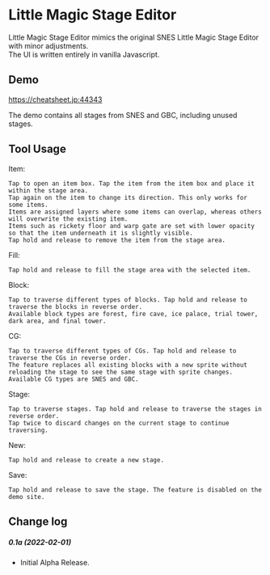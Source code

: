 # Little Magic Stage Editor

Little Magic Stage Editor mimics the original SNES Little Magic Stage Editor with minor adjustments.\
The UI is written entirely in vanilla Javascript.

## Demo

https://cheatsheet.jp:44343

The demo contains all stages from SNES and GBC, including unused stages.

## Tool Usage

Item:
```
Tap to open an item box. Tap the item from the item box and place it within the stage area.
Tap again on the item to change its direction. This only works for some items.
Items are assigned layers where some items can overlap, whereas others will overwrite the existing item.
Items such as rickety floor and warp gate are set with lower opacity so that the item underneath it is slightly visible.
Tap hold and release to remove the item from the stage area.
```

Fill:
```
Tap hold and release to fill the stage area with the selected item.
```

Block:
```
Tap to traverse different types of blocks. Tap hold and release to traverse the blocks in reverse order.
Available block types are forest, fire cave, ice palace, trial tower, dark area, and final tower.
```

CG:
```
Tap to traverse different types of CGs. Tap hold and release to traverse the CGs in reverse order.
The feature replaces all existing blocks with a new sprite without reloading the stage to see the same stage with sprite changes.
Available CG types are SNES and GBC.
```

Stage:
```
Tap to traverse stages. Tap hold and release to traverse the stages in reverse order.
Tap twice to discard changes on the current stage to continue traversing.
```

New:
```
Tap hold and release to create a new stage.
```

Save:
```
Tap hold and release to save the stage. The feature is disabled on the demo site.
```


## Change log
##### 0.1a (2022-02-01)
- Initial Alpha Release.
